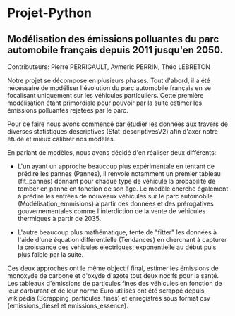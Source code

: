 # Projet-Python

## Modélisation des émissions polluantes du parc automobile français depuis 2011 jusqu'en 2050.

Contributeurs:
Pierre PERRIGAULT,
Aymeric PERRIN,
Théo LEBRETON

Notre projet se décompose en plusieurs phases. Tout d'abord, il a été nécessaire de modéliser l'évolution du parc automobile français en se focalisant uniquement sur les véhicules particuliers. Cette première modélisation étant primordiale pour pouvoir par la suite estimer les émissions polluantes rejetées par le parc.

Pour ce faire nous avons commencé par étudier les données aux travers de diverses statistiques descriptives (Stat_descriptivesV2) afin d'axer notre étude et mieux calibrer nos modèles. 

En parlant de modèles, nous avons décidé d'en réaliser deux différents:
- L'un ayant un approche beaucoup plus expérimentale en tentant de prédire les pannes (Pannes), il renvoie notamment un premier tableau (fit_pannes) donnant pour chaque type de véhicule la probabilité de tomber en panne en fonction de son âge. Le modèle cherche également à prédire les entrées de nouveaux véhicules sur le parc automobile (Modélisation_emmisions) à partir des données et des prérogatives gouvernementales comme l'interdiction de la vente de véhicules thermiques à partir de 2035.
  
- L'autre beaucoup plus mathématique, tente de "fitter" les données à l'aide d'une équation différentielle (Tendances) en cherchant à capturer la croissance des véhicules électriques; exponentielle au début puis plus faible par la suite.
  
Ces deux approches ont le même objectif final, estimer les émissions de monoxyde de carbone et d'oxyde d'azote tout deux nocifs pour la santé. Les tableaux d'émissions de particules fines des véhicules en fonction de leur carburant et de leur norme Euro utilisés ont été scrappé depuis wikipédia (Scrapping_particules_fines) et enregistrés sous format csv (emissions_diesel et emissions_essence).